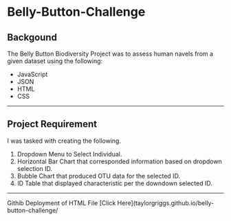 # Belly-Button-Challenge
## Backgound
The Belly Button Biodiversity Project was to assess human navels from a given dataset using the following:
- JavaScript
- JSON
- HTML
- CSS
__________________________________________________________________________________________________________

## Project Requirement
I was tasked with creating the following.
1) Dropdown Menu to Select Individual.
2) Horizontal Bar Chart that corresponded information based on dropdown selection ID.
3) Bubble Chart that produced OTU data for the selected ID.
4) ID Table that displayed characteristic per the downdown selected ID.
______________________________________________________________________________________

Githib Deployment of HTML File [Click Here](taylorgriggs.github.io/belly-button-challenge/
